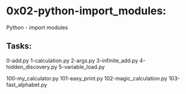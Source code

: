 # 0x02-python-import_modules:

Python - import modules

## Tasks:

0-add.py
1-calculation.py
2-args.py
3-infinite_add.py
4-hidden_discovery.py
5-variable_load.py

100-my_calculator.py
101-easy_print.py
102-magic_calculation.py
103-fast_alphabet.py
